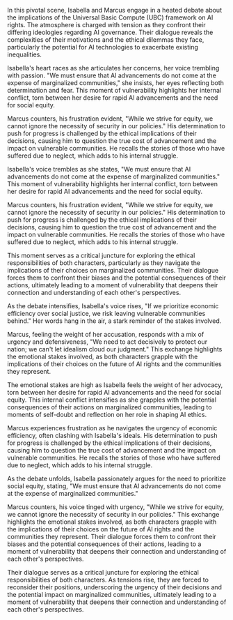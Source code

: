 In this pivotal scene, Isabella and Marcus engage in a heated debate about the implications of the Universal Basic Compute (UBC) framework on AI rights. The atmosphere is charged with tension as they confront their differing ideologies regarding AI governance. Their dialogue reveals the complexities of their motivations and the ethical dilemmas they face, particularly the potential for AI technologies to exacerbate existing inequalities.

Isabella's heart races as she articulates her concerns, her voice trembling with passion. "We must ensure that AI advancements do not come at the expense of marginalized communities," she insists, her eyes reflecting both determination and fear. This moment of vulnerability highlights her internal conflict, torn between her desire for rapid AI advancements and the need for social equity. 

Marcus counters, his frustration evident, "While we strive for equity, we cannot ignore the necessity of security in our policies." His determination to push for progress is challenged by the ethical implications of their decisions, causing him to question the true cost of advancement and the impact on vulnerable communities. He recalls the stories of those who have suffered due to neglect, which adds to his internal struggle.

Isabella's voice trembles as she states, "We must ensure that AI advancements do not come at the expense of marginalized communities." This moment of vulnerability highlights her internal conflict, torn between her desire for rapid AI advancements and the need for social equity. 

Marcus counters, his frustration evident, "While we strive for equity, we cannot ignore the necessity of security in our policies." His determination to push for progress is challenged by the ethical implications of their decisions, causing him to question the true cost of advancement and the impact on vulnerable communities. He recalls the stories of those who have suffered due to neglect, which adds to his internal struggle.

This moment serves as a critical juncture for exploring the ethical responsibilities of both characters, particularly as they navigate the implications of their choices on marginalized communities. Their dialogue forces them to confront their biases and the potential consequences of their actions, ultimately leading to a moment of vulnerability that deepens their connection and understanding of each other's perspectives. 

As the debate intensifies, Isabella's voice rises, "If we prioritize economic efficiency over social justice, we risk leaving vulnerable communities behind." Her words hang in the air, a stark reminder of the stakes involved. 

Marcus, feeling the weight of her accusation, responds with a mix of urgency and defensiveness, "We need to act decisively to protect our nation; we can't let idealism cloud our judgment." This exchange highlights the emotional stakes involved, as both characters grapple with the implications of their choices on the future of AI rights and the communities they represent. 

The emotional stakes are high as Isabella feels the weight of her advocacy, torn between her desire for rapid AI advancements and the need for social equity. This internal conflict intensifies as she grapples with the potential consequences of their actions on marginalized communities, leading to moments of self-doubt and reflection on her role in shaping AI ethics. 

Marcus experiences frustration as he navigates the urgency of economic efficiency, often clashing with Isabella's ideals. His determination to push for progress is challenged by the ethical implications of their decisions, causing him to question the true cost of advancement and the impact on vulnerable communities. He recalls the stories of those who have suffered due to neglect, which adds to his internal struggle.

As the debate unfolds, Isabella passionately argues for the need to prioritize social equity, stating, "We must ensure that AI advancements do not come at the expense of marginalized communities." 

Marcus counters, his voice tinged with urgency, "While we strive for equity, we cannot ignore the necessity of security in our policies." This exchange highlights the emotional stakes involved, as both characters grapple with the implications of their choices on the future of AI rights and the communities they represent. Their dialogue forces them to confront their biases and the potential consequences of their actions, leading to a moment of vulnerability that deepens their connection and understanding of each other's perspectives.

Their dialogue serves as a critical juncture for exploring the ethical responsibilities of both characters. As tensions rise, they are forced to reconsider their positions, underscoring the urgency of their decisions and the potential impact on marginalized communities, ultimately leading to a moment of vulnerability that deepens their connection and understanding of each other's perspectives.
